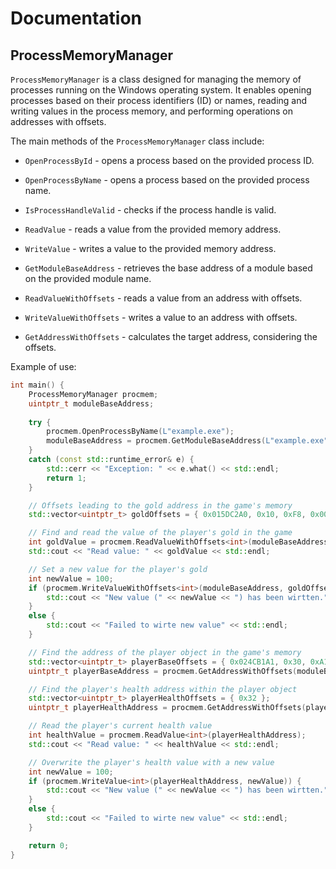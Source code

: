 # Documentation

## ProcessMemoryManager

`ProcessMemoryManager` is a class designed for managing the memory of processes running on the Windows operating system. It enables opening processes based on their process identifiers (ID) or names, reading and writing values in the process memory, and performing operations on addresses with offsets.

The main methods of the `ProcessMemoryManager` class include:

* `OpenProcessById` - opens a process based on the provided process ID.

* `OpenProcessByName` - opens a process based on the provided process name.

* `IsProcessHandleValid` - checks if the process handle is valid.

* `ReadValue` - reads a value from the provided memory address.

* `WriteValue` - writes a value to the provided memory address.

* `GetModuleBaseAddress` - retrieves the base address of a module based on the provided module name.

* `ReadValueWithOffsets` - reads a value from an address with offsets.

* `WriteValueWithOffsets` - writes a value to an address with offsets.

* `GetAddressWithOffsets` - calculates the target address, considering the offsets.

Example of use:

```cpp
int main() {
	ProcessMemoryManager procmem;
	uintptr_t moduleBaseAddress;
    
	try {
		procmem.OpenProcessByName(L"example.exe");
		moduleBaseAddress = procmem.GetModuleBaseAddress(L"example.exe");
	}
	catch (const std::runtime_error& e) {
		std::cerr << "Exception: " << e.what() << std::endl;
		return 1;
	}

	// Offsets leading to the gold address in the game's memory
	std::vector<uintptr_t> goldOffsets = { 0x015DC2A0, 0x10, 0xF8, 0x00, 0x08 };

	// Find and read the value of the player's gold in the game
	int goldValue = procmem.ReadValueWithOffsets<int>(moduleBaseAddress, goldOffsets);
	std::cout << "Read value: " << goldValue << std::endl;

	// Set a new value for the player's gold
	int newValue = 100;
	if (procmem.WriteValueWithOffsets<int>(moduleBaseAddress, goldOffsets, newValue)) {
		std::cout << "New value (" << newValue << ") has been wirtten." << std::endl;
	}
	else {
		std::cout << "Failed to wirte new value" << std::endl;
	}

	// Find the address of the player object in the game's memory
	std::vector<uintptr_t> playerBaseOffsets = { 0x024CB1A1, 0x30, 0xA1 };
	uintptr_t playerBaseAddress = procmem.GetAddressWithOffsets(moduleBaseAddress, playerBaseOffsets);

	// Find the player's health address within the player object
	std::vector<uintptr_t> playerHealthOffsets = { 0x32 };
	uintptr_t playerHealthAddress = procmem.GetAddressWithOffsets(playerBaseAddress, playerHealthOffsets);

	// Read the player's current health value
	int healthValue = procmem.ReadValue<int>(playerHealthAddress);
	std::cout << "Read value: " << healthValue << std::endl;

	// Overwrite the player's health value with a new value
	int newValue = 100;
	if (procmem.WriteValue<int>(playerHealthAddress, newValue)) {
		std::cout << "New value (" << newValue << ") has been wirtten." << std::endl;
	}
	else {
		std::cout << "Failed to wirte new value" << std::endl;
	}

	return 0;
}
```